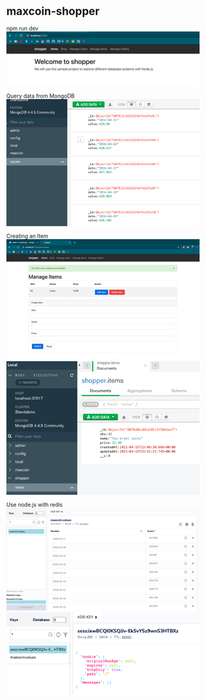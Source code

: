 # maxcoin-shopper

npm run dev
<img src="/images/image1.png"/><br/>

Query data from MongoDB
<img src="/images/image2.png"/><br/>

Creating an Item
<img src="/images/image3.png"/><br/>
<img src="/images/image4.png"/><br/>

Use node.js with redis
<img src="/images/image5.png"/><br/>
<img src="/images/image6.png"/><br/>
